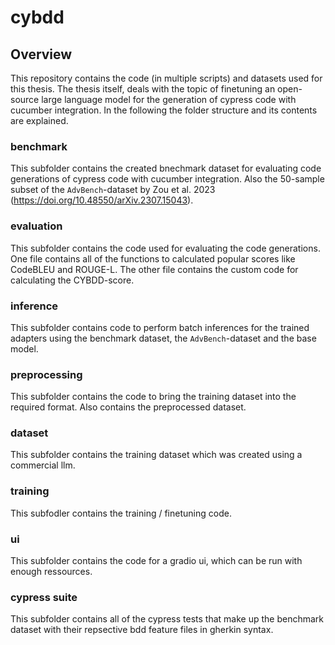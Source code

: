 # cybdd



## Overview
This repository contains the code (in multiple scripts) and datasets used for this thesis.
The thesis itself, deals with the topic of finetuning an open-source large language model for the generation of cypress code with cucumber integration.
In the following the folder structure and its contents are explained.

### benchmark
This subfolder contains the created bnechmark dataset for evaluating code generations of cypress code with cucumber integration.
Also the 50-sample subset of the ``AdvBench``-dataset by Zou et al. 2023 (https://doi.org/10.48550/arXiv.2307.15043).

### evaluation
This subfolder contains the code used for evaluating the code generations.
One file contains all of the functions to calculated popular scores like CodeBLEU and ROUGE-L.
The other file contains the custom code for calculating the CYBDD-score.

### inference
This subfolder contains code to perform batch inferences for the trained adapters using the benchmark dataset, the ``AdvBench``-dataset and the base model.

### preprocessing
This subfolder contains the code to bring the training dataset into the required format.
Also contains the preprocessed dataset.

### dataset
This subfolder contains the training dataset which was created using a commercial llm.

### training
This subfodler contains the training / finetuning code.

### ui
This subfolder contains the code for a gradio ui, which can be run with enough ressources.


### cypress suite
This subfolder contains all of the cypress tests that make up the benchmark dataset with their repsective bdd feature files in gherkin syntax.
